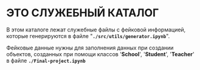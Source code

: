 # ЭТО СЛУЖЕБНЫЙ КАТАЛОГ

В этом каталоге лежат служебные файлы с фейковой информацией,
которые генерируются в файле "<code>**./src/utils/generator.ipynb**</code>".

Фейковые данные нужны для заполнения данных при создании объектов, созданных при помощи классов '**School**', '**Student**', '**Teacher**' в файле <code>**./Final-project.ipynb**</code>